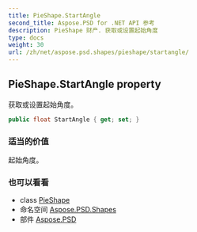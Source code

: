 ```yaml
---
title: PieShape.StartAngle
second_title: Aspose.PSD for .NET API 参考
description: PieShape 财产. 获取或设置起始角度
type: docs
weight: 30
url: /zh/net/aspose.psd.shapes/pieshape/startangle/
---
```

## PieShape.StartAngle property

获取或设置起始角度。

```csharp
public float StartAngle { get; set; }
```

### 适当的价值

起始角度。

### 也可以看看

* class [PieShape](../)
* 命名空间 [Aspose.PSD.Shapes](../../pieshape/)
* 部件 [Aspose.PSD](../../../)


